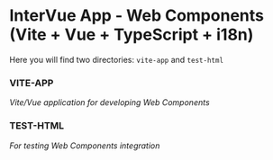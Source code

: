 # InterVue App - Web Components (Vite + Vue + TypeScript + i18n)

Here you will find two directories: `vite-app` and `test-html`

### VITE-APP

_Vite/Vue application for developing Web Components_

### TEST-HTML

_For testing Web Components integration_
